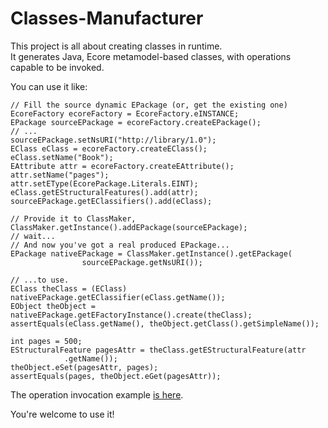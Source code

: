 Classes-Manufacturer
============

This project is all about creating classes in runtime.  
It generates Java, Ecore metamodel-based classes, with operations capable to be invoked.


You can use it like:  

    // Fill the source dynamic EPackage (or, get the existing one)
    EcoreFactory ecoreFactory = EcoreFactory.eINSTANCE;
    EPackage sourceEPackage = ecoreFactory.createEPackage();
    // ... 
    sourceEPackage.setNsURI("http://library/1.0");
    EClass eClass = ecoreFactory.createEClass();
    eClass.setName("Book");
    EAttribute attr = ecoreFactory.createEAttribute();
    attr.setName("pages");
    attr.setEType(EcorePackage.Literals.EINT);
    eClass.getEStructuralFeatures().add(attr);
    sourceEPackage.getEClassifiers().add(eClass);
    
    // Provide it to ClassMaker,
    ClassMaker.getInstance().addEPackage(sourceEPackage);
    // wait...
    // And now you've got a real produced EPackage...
    EPackage nativeEPackage = ClassMaker.getInstance().getEPackage(
    	            sourceEPackage.getNsURI());

    // ...to use.
    EClass theClass = (EClass) nativeEPackage.getEClassifier(eClass.getName());
    EObject theObject = nativeEPackage.getEFactoryInstance().create(theClass);
    assertEquals(eClass.getName(), theObject.getClass().getSimpleName());

    int pages = 500;
    EStructuralFeature pagesAttr = theClass.getEStructuralFeature(attr
                .getName());
    theObject.eSet(pagesAttr, pages);
    assertEquals(pages, theObject.eGet(pagesAttr));  
  
The operation invocation example [is here](/kirillzotkin/Classes-Manufacturer/blob/master/org.k.classmaker.test/src/org/k/classmaker/test/Tests.java).


You're welcome to use it!
